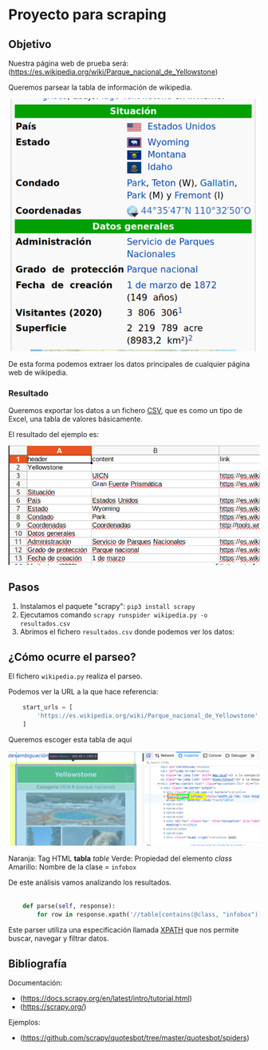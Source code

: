 # Proyecto para scraping

## Objetivo

Nuestra página web de prueba será: (https://es.wikipedia.org/wiki/Parque_nacional_de_Yellowstone)

Queremos parsear la tabla de información de wikipedia.

![](assets/objetivo.png)

De esta forma podemos extraer los datos principales de cualquier página web de wikipedia.

### Resultado

Queremos exportar los datos a un fichero [CSV](https://es.wikipedia.org/wiki/Valores_separados_por_comas), que es como un tipo de Excel, una tabla de valores básicamente.

El resultado del ejemplo es:

![](assets/tabla.png)

## Pasos

1. Instalamos el paquete "scrapy": `pip3 install scrapy`
2. Ejecutamos comando `scrapy runspider wikipedia.py -o resultados.csv`
3. Abrimos el fichero `resultados.csv` donde podemos ver los datos:


## ¿Cómo ocurre el parseo?

El fichero `wikipedia.py` realiza el parseo.

Podemos ver la URL a la que hace referencia:

```python
    start_urls = [
        'https://es.wikipedia.org/wiki/Parque_nacional_de_Yellowstone',
    ]
```

Queremos escoger esta tabla de aquí

![](assets/seleccion-html.png)

Naranja: Tag HTML **tabla** *table*
Verde: Propiedad del elemento *class*
Amarillo: Nombre de la clase = `infobox`

De este análisis vamos analizando los resultados.

```python

    def parse(self, response):
        for row in response.xpath('//table[contains(@class, "infobox")]/tbody/tr'):

```

Este parser utiliza una especificación llamada [XPATH](https://es.wikipedia.org/wiki/XPath)
que nos permite buscar, navegar y filtrar datos.

 
## Bibliografía

Documentación: 
- (https://docs.scrapy.org/en/latest/intro/tutorial.html)
- (https://scrapy.org/)

Ejemplos:
- (https://github.com/scrapy/quotesbot/tree/master/quotesbot/spiders)

